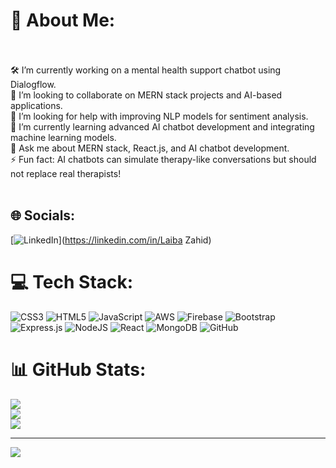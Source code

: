 # 💫 About Me:
<br><br>🛠️ I’m currently working on a mental health support chatbot using Dialogflow.<br>🤝 I’m looking to collaborate on MERN stack projects and AI-based applications.<br>🤲 I’m looking for help with improving NLP models for sentiment analysis.<br>🌱 I’m currently learning advanced AI chatbot development and integrating machine learning models.<br>💬 Ask me about MERN stack, React.js, and AI chatbot development.<br>⚡ Fun fact: AI chatbots can simulate therapy-like conversations but should not replace real therapists!<br><br>
## 🌐 Socials:
[![LinkedIn](https://img.shields.io/badge/LinkedIn-%230077B5.svg?logo=linkedin&logoColor=white)](https://linkedin.com/in/Laiba Zahid) 

# 💻 Tech Stack:
![CSS3](https://img.shields.io/badge/css3-%231572B6.svg?style=for-the-badge&logo=css3&logoColor=white) ![HTML5](https://img.shields.io/badge/html5-%23E34F26.svg?style=for-the-badge&logo=html5&logoColor=white) ![JavaScript](https://img.shields.io/badge/javascript-%23323330.svg?style=for-the-badge&logo=javascript&logoColor=%23F7DF1E) ![AWS](https://img.shields.io/badge/AWS-%23FF9900.svg?style=for-the-badge&logo=amazon-aws&logoColor=white) ![Firebase](https://img.shields.io/badge/firebase-%23039BE5.svg?style=for-the-badge&logo=firebase) ![Bootstrap](https://img.shields.io/badge/bootstrap-%238511FA.svg?style=for-the-badge&logo=bootstrap&logoColor=white) ![Express.js](https://img.shields.io/badge/express.js-%23404d59.svg?style=for-the-badge&logo=express&logoColor=%2361DAFB) ![NodeJS](https://img.shields.io/badge/node.js-6DA55F?style=for-the-badge&logo=node.js&logoColor=white) ![React](https://img.shields.io/badge/react-%2320232a.svg?style=for-the-badge&logo=react&logoColor=%2361DAFB) ![MongoDB](https://img.shields.io/badge/MongoDB-%234ea94b.svg?style=for-the-badge&logo=mongodb&logoColor=white) ![GitHub](https://img.shields.io/badge/github-%23121011.svg?style=for-the-badge&logo=github&logoColor=white)
# 📊 GitHub Stats:
![](https://github-readme-stats.vercel.app/api?username=Laiba-Khokhar&theme=dark&hide_border=false&include_all_commits=true&count_private=true)<br/>
![](https://github-readme-streak-stats.herokuapp.com/?user=Laiba-Khokhar&theme=dark&hide_border=false)<br/>
![](https://github-readme-stats.vercel.app/api/top-langs/?username=Laiba-Khokhar&theme=dark&hide_border=false&include_all_commits=true&count_private=true&layout=compact)

---
[![](https://visitcount.itsvg.in/api?id=Laiba-Khokhar&icon=0&color=0)](https://visitcount.itsvg.in)

<!-- Proudly created with GPRM ( https://gprm.itsvg.in ) -->

